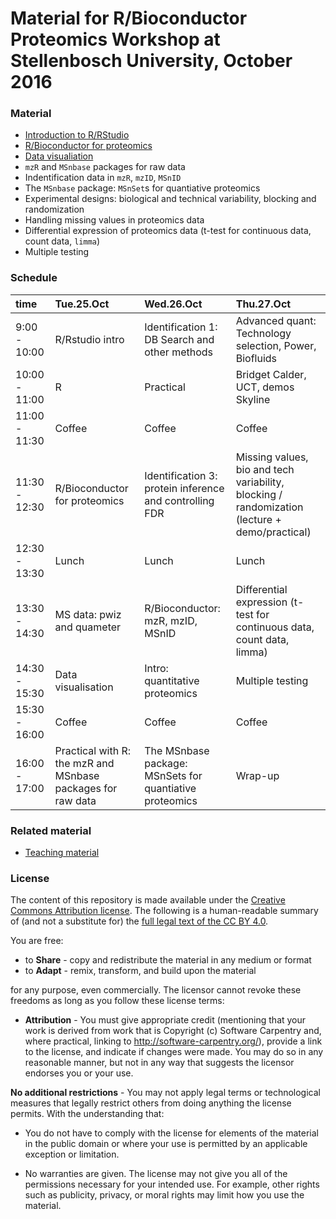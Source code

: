 # Material for R/Bioconductor Proteomics Workshop at Stellenbosch University, October 2016

### Material

- [Introduction to R/RStudio](./R-intro/REAMDE.md)
- [R/Bioconductor for proteomics](./r4p/README.md)
- [Data visualiation](./vis/README.md)
- `mzR` and `MSnbase` packages for raw data
- Indentification data in `mzR`, `mzID`, `MSnID`
- The `MSnbase` package: `MSnSet`s for quantiative proteomics
- Experimental designs: biological and technical variability, blocking
  and randomization
- Handling missing values in proteomics data
- Differential expression of proteomics data (t-test for continuous
  data, count data, `limma`)
- Multiple testing

### Schedule

|time          |Tue.25.Oct                                                  |Wed.26.Oct                                              |Thu.27.Oct                                                                                    |
|:-------------|:-----------------------------------------------------------|:-------------------------------------------------------|:---------------------------------------------------------------------------------------------|
|9:00 - 10:00  |R/Rstudio intro                                             |Identification 1: DB Search and other methods           |Advanced quant: Technology selection, Power, Biofluids                                        |
|10:00 - 11:00 |R                                                           |Practical                                               |Bridget Calder, UCT, demos Skyline                                                            |
|11:00 - 11:30 |Coffee                                                      |Coffee                                                  |Coffee                                                                                        |
|11:30 - 12:30 |R/Bioconductor for proteomics                               |Identification 3: protein inference and controlling FDR |Missing values, bio and tech variability, blocking / randomization (lecture + demo/practical) |
|12:30 - 13:30 |Lunch                                                       |Lunch                                                   |Lunch                                                                                         |
|13:30 - 14:30 |MS data: pwiz and quameter                                  |R/Bioconductor: mzR, mzID, MSnID                        |Differential expression (t-test for continuous data, count data, limma)                       |
|14:30 - 15:30 |Data visualisation                                          |Intro: quantitative proteomics                          |Multiple testing                                                                              |
|15:30 - 16:00 |Coffee                                                      |Coffee                                                  |Coffee                                                                                        |
|16:00 - 17:00 |Practical with R: the mzR and MSnbase packages for raw data |The MSnbase package: MSnSets for quantiative proteomics |Wrap-up                                                                                       |


### Related material

* [Teaching material](http://lgatto.github.io/TeachingMaterial/)

### License

The content of this repository is made available under the 
[Creative Commons Attribution license](https://creativecommons.org/licenses/by/4.0/). 
The following is a human-readable summary of (and not a substitute for) the 
[full legal text of the CC BY 4.0](https://creativecommons.org/licenses/by/4.0/legalcode).

You are free:

* to **Share** - copy and redistribute the material in any medium or format
* to **Adapt** - remix, transform, and build upon the material

for any purpose, even commercially. The licensor cannot revoke these
freedoms as long as you follow these license terms:

* **Attribution** - You must give appropriate credit (mentioning that
    your work is derived from work that is Copyright (c) Software
    Carpentry and, where practical, linking to
    http://software-carpentry.org/), provide a link to the license,
    and indicate if changes were made. You may do so in any reasonable
    manner, but not in any way that suggests the licensor endorses you
    or your use.

**No additional restrictions** - You may not apply legal terms or
technological measures that legally restrict others from doing
anything the license permits. With the understanding that:

* You do not have to comply with the license for elements of the
  material in the public domain or where your use is permitted by an
  applicable exception or limitation.

* No warranties are given. The license may not give you all of the
  permissions necessary for your intended use. For example, other
  rights such as publicity, privacy, or moral rights may limit how you
  use the material.
	
